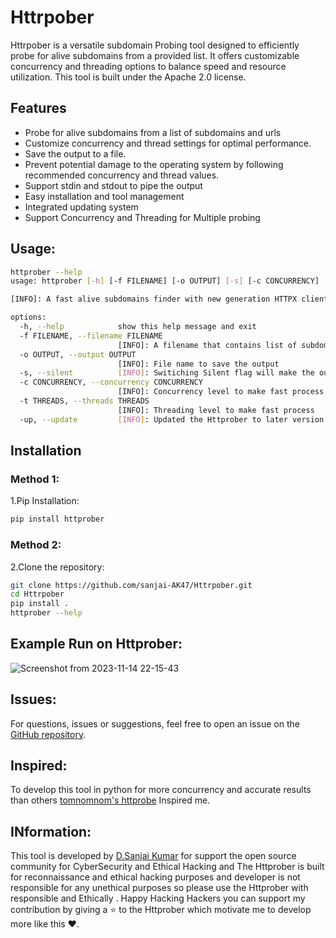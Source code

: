 # Httrpober

Httrpober is a versatile subdomain Probing tool designed to efficiently probe for alive subdomains from a provided list. It offers customizable concurrency and threading options to balance speed and resource utilization. This tool is built under the Apache 2.0 license.

## Features

- Probe for alive subdomains from a list of subdomains and urls
- Customize concurrency and thread settings for optimal performance.
- Save the output to a file.
- Prevent potential damage to the operating system by following recommended concurrency and thread values.
- Support stdin and stdout to pipe the output
- Easy installation and tool management
- Integrated updating system
- Support Concurrency and Threading for Multiple probing

## Usage:

```bash
httprober --help
usage: httprober [-h] [-f FILENAME] [-o OUTPUT] [-s] [-c CONCURRENCY] [-t THREADS] [-up]

[INFO]: A fast alive subdomains finder with new generation HTTPX client

options:
  -h, --help            show this help message and exit
  -f FILENAME, --filename FILENAME
                        [INFO]: A filename that contains list of subdomains to probe and find alive subdomains
  -o OUTPUT, --output OUTPUT
                        [INFO]: File name to save the output
  -s, --silent          [INFO]: Switiching Silent flag will make the output to pipe
  -c CONCURRENCY, --concurrency CONCURRENCY
                        [INFO]: Concurrency level to make fast process
  -t THREADS, --threads THREADS
                        [INFO]: Threading level to make fast process
  -up, --update         [INFO]: Updated the Httprober to later version

```
## Installation

### Method 1:

1.Pip Installation:

```bash
pip install httprober
```
### Method 2:

2.Clone the repository:
   ```bash
   git clone https://github.com/sanjai-AK47/Httrpober.git
   cd Httrpober
   pip install .
   httprober --help
   ```
## Example Run on Httprober:


![Screenshot from 2023-11-14 22-15-43](https://github.com/sanjai-AK47/Httprober/assets/119435129/1f4b7eed-8cdf-4afb-ae97-fa8e804c67ca)


## Issues:

For questions, issues or suggestions, feel free to open an issue on the [GitHub repository](https://github.com/sanjai-AK47/Httrpober).

## Inspired:

To develop this tool in python for more concurrency and accurate results than others [tomnomnom's httprobe](https://github.com/tomnomnom/httprobe) Inspired me.

## INformation:

This tool is developed by [D.Sanjai Kumar](https://www.linkedin.com/in/d-sanjai-kumar-109a7227b/) for support the open source community for CyberSecurity and Ethical Hacking and The Httprober is built for reconnaissance and ethical hacking purposes and developer is not responsible for any unethical purposes so please use the Httprober with responsible and Ethically . Happy Hacking Hackers you can support my contribution by giving a ⭐ to the Httprober which motivate me to develop more like this ♥️.
